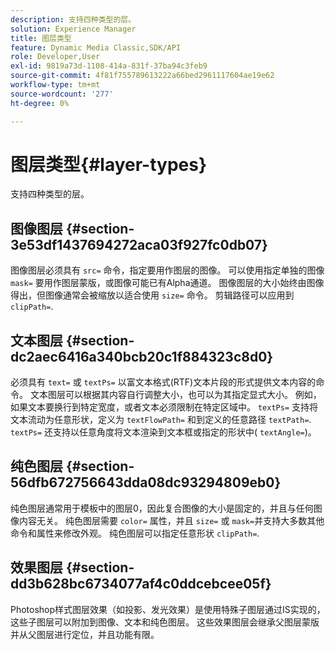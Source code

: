 ```yaml
---
description: 支持四种类型的层。
solution: Experience Manager
title: 图层类型
feature: Dynamic Media Classic,SDK/API
role: Developer,User
exl-id: 9819a73d-1108-414a-831f-37ba94c3feb9
source-git-commit: 4f81f755789613222a66bed2961117604ae19e62
workflow-type: tm+mt
source-wordcount: '277'
ht-degree: 0%

---
```


# 图层类型{#layer-types}

支持四种类型的层。

## 图像图层 {#section-3e53df1437694272aca03f927fc0db07}

图像图层必须具有 `src=` 命令，指定要用作图层的图像。 可以使用指定单独的图像 `mask=` 要用作图层蒙版，或图像可能已有Alpha通道。 图像图层的大小始终由图像得出，但图像通常会被缩放以适合使用 `size=` 命令。 剪辑路径可以应用到 `clipPath=`.

## 文本图层 {#section-dc2aec6416a340bcb20c1f884323c8d0}

必须具有 `text=` 或 `textPs=` 以富文本格式(RTF)文本片段的形式提供文本内容的命令。 文本图层可以根据其内容自行调整大小，也可以为其指定显式大小。 例如，如果文本要换行到特定宽度，或者文本必须限制在特定区域中。 `textPs=` 支持将文本流动为任意形状，定义为 `textFlowPath=` 和到定义的任意路径 `textPath=`. `textPs=` 还支持以任意角度将文本渲染到文本框或指定的形状中( `textAngle=`)。

## 纯色图层 {#section-56dfb672756643dda08dc93294809eb0}

纯色图层通常用于模板中的图层0，因此复合图像的大小是固定的，并且与任何图像内容无关。 纯色图层需要 `color=` 属性，并且 `size=` 或 `mask=`并支持大多数其他命令和属性来修改外观。 纯色图层可以指定任意形状 `clipPath=`.

## 效果图层 {#section-dd3b628bc6734077af4c0ddcebcee05f}

Photoshop样式图层效果（如投影、发光效果）是使用特殊子图层通过IS实现的，这些子图层可以附加到图像、文本和纯色图层。 这些效果图层会继承父图层蒙版并从父图层进行定位，并且功能有限。
